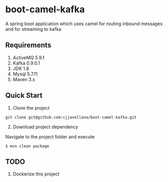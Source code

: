 # boot-camel-kafka
A spring boot application which uses camel for routing inbound messages and for streaming to kafka

## Requirements
1. ActiveMQ 5.9.1
2. Kafka 0.9.0.1
3. JDK 1.8
4. Mysql 5.7.11
5. Maven 3.x

## Quick Start
1. Clone the project
```
git clone git@github.com:cjjavellana/boot-camel-kafka.git
```

2. Download project dependency

Navigate to the project folder and execute
```
$ mvn clean package
```

## TODO
1. Dockerize this project